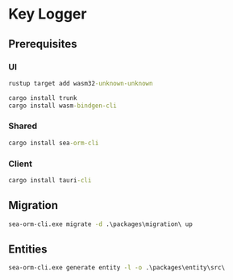 # Key Logger

## Prerequisites

### UI

```cmd
rustup target add wasm32-unknown-unknown

cargo install trunk
cargo install wasm-bindgen-cli
```

### Shared

```cmd
cargo install sea-orm-cli
```

### Client

```cmd
cargo install tauri-cli
```

## Migration

```cmd
sea-orm-cli.exe migrate -d .\packages\migration\ up
```

## Entities

```cmd
sea-orm-cli.exe generate entity -l -o .\packages\entity\src\
```
